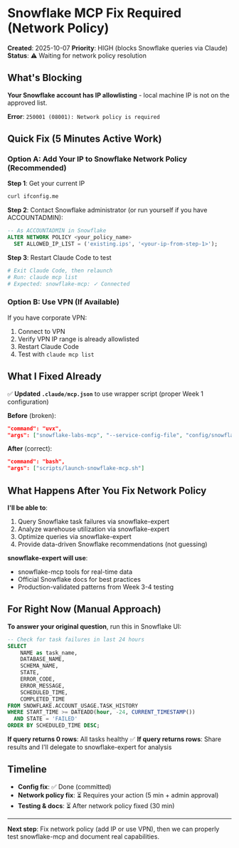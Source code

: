 # Snowflake MCP Fix Required (Network Policy)

**Created**: 2025-10-07
**Priority**: HIGH (blocks Snowflake queries via Claude)
**Status**: ⚠️ Waiting for network policy resolution

## What's Blocking

**Your Snowflake account has IP allowlisting** - local machine IP is not on the approved list.

**Error**: `250001 (08001): Network policy is required`

## Quick Fix (5 Minutes Active Work)

### Option A: Add Your IP to Snowflake Network Policy (Recommended)

**Step 1**: Get your current IP
```bash
curl ifconfig.me
```

**Step 2**: Contact Snowflake administrator (or run yourself if you have ACCOUNTADMIN):
```sql
-- As ACCOUNTADMIN in Snowflake
ALTER NETWORK POLICY <your_policy_name>
  SET ALLOWED_IP_LIST = ('existing.ips', '<your-ip-from-step-1>');
```

**Step 3**: Restart Claude Code to test
```bash
# Exit Claude Code, then relaunch
# Run: claude mcp list
# Expected: snowflake-mcp: ✓ Connected
```

### Option B: Use VPN (If Available)

If you have corporate VPN:
1. Connect to VPN
2. Verify VPN IP range is already allowlisted
3. Restart Claude Code
4. Test with `claude mcp list`

## What I Fixed Already

✅ **Updated `.claude/mcp.json`** to use wrapper script (proper Week 1 configuration)

**Before** (broken):
```json
"command": "uvx",
"args": ["snowflake-labs-mcp", "--service-config-file", "config/snowflake_tools_config.yaml"]
```

**After** (correct):
```json
"command": "bash",
"args": ["scripts/launch-snowflake-mcp.sh"]
```

## What Happens After You Fix Network Policy

**I'll be able to**:
1. Query Snowflake task failures via snowflake-expert
2. Analyze warehouse utilization via snowflake-expert
3. Optimize queries via snowflake-expert
4. Provide data-driven Snowflake recommendations (not guessing)

**snowflake-expert will use**:
- snowflake-mcp tools for real-time data
- Official Snowflake docs for best practices
- Production-validated patterns from Week 3-4 testing

## For Right Now (Manual Approach)

**To answer your original question**, run this in Snowflake UI:

```sql
-- Check for task failures in last 24 hours
SELECT
    NAME as task_name,
    DATABASE_NAME,
    SCHEMA_NAME,
    STATE,
    ERROR_CODE,
    ERROR_MESSAGE,
    SCHEDULED_TIME,
    COMPLETED_TIME
FROM SNOWFLAKE.ACCOUNT_USAGE.TASK_HISTORY
WHERE START_TIME >= DATEADD(hour, -24, CURRENT_TIMESTAMP())
  AND STATE = 'FAILED'
ORDER BY SCHEDULED_TIME DESC;
```

**If query returns 0 rows**: All tasks healthy ✅
**If query returns rows**: Share results and I'll delegate to snowflake-expert for analysis

## Timeline

- **Config fix**: ✅ Done (committed)
- **Network policy fix**: ⏳ Requires your action (5 min + admin approval)
- **Testing & docs**: ⏳ After network policy fixed (30 min)

---

**Next step**: Fix network policy (add IP or use VPN), then we can properly test snowflake-mcp and document real capabilities.
